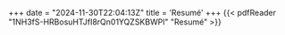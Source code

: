 +++
date = "2024-11-30T22:04:13Z"
title = 'Resumé'
+++
{{< pdfReader "1NH3fS-HRBosuHTJfI8rQn01YQZSKBWPl" "Resumé" >}}